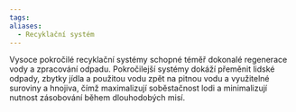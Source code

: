 ```yaml
---
tags: 
aliases:
  - Recyklační systém
---
```

Vysoce pokročilé recyklační systémy schopné téměř dokonalé regenerace vody a zpracování odpadu. Pokročilejší systémy dokáží přeměnit lidské odpady, zbytky jídla a použitou vodu zpět na pitnou vodu a využitelné suroviny a hnojiva, čímž maximalizují soběstačnost lodi a minimalizují nutnost zásobování během dlouhodobých misí.
